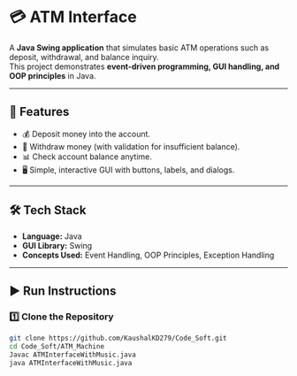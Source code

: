 # 💳 ATM Interface

A **Java Swing application** that simulates basic ATM operations such as deposit, withdrawal, and balance inquiry.  
This project demonstrates **event-driven programming, GUI handling, and OOP principles** in Java.

---

## 🚀 Features
- 💰 Deposit money into the account.  
- 🏧 Withdraw money (with validation for insufficient balance).  
- 📊 Check account balance anytime.  
- 🖥️ Simple, interactive GUI with buttons, labels, and dialogs.  

---

## 🛠️ Tech Stack
- **Language:** Java  
- **GUI Library:** Swing  
- **Concepts Used:** Event Handling, OOP Principles, Exception Handling  

---

## ▶️ Run Instructions

### 1️⃣ Clone the Repository
```bash
git clone https://github.com/KaushalKD279/Code_Soft.git
cd Code_Soft/ATM_Machine
Javac ATMInterfaceWithMusic.java
java ATMInterfaceWithMusic.java
